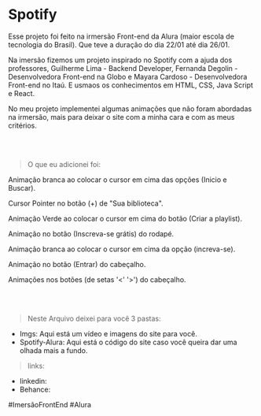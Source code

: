 # Spotify
Esse projeto foi feito na irmersão Front-end da Alura (maior escola de tecnologia do Brasil). Que teve a duração do dia 22/01 até dia  26/01.

Na imersão fizemos um projeto inspirado no Spotify com a ajuda dos professores, Guilherme Lima - Backend Developer, Fernanda Degolin - Desenvolvedora Front-end na Globo e
Mayara Cardoso - Desenvolvedora Front-end no Itaú.  E usmaos os conhecimentos em HTML, CSS, Java Script e React.

No meu projeto implementei algumas animações que não foram abordadas na irmersão, mais para deixar o site com a minha cara e com as meus critérios.

<br/>
<br/>

> O que eu adicionei foi:

Animação branca ao colocar o cursor em cima das opções (Inicio e Buscar).

Cursor Pointer no botão (+) de "Sua biblioteca".

Animação Verde ao colocar o cursor em cima do botão (Criar a playlist).

Animação no botão (Inscreva-se grátis) do rodapé.

Animação branca ao colocar o cursor em cima da opção (increva-se).

Animação no botão (Entrar) do cabeçalho.

Animações nos botões (de setas '<'  '>') do cabeçalho.







<br/>
<br/>



> Neste Arquivo deixei para você 3 pastas:

- Imgs: Aqui está um vídeo e imagens do site para você.
- Spotify-Alura: Aqui está o código do site caso você queira dar uma olhada mais a fundo.


> links:
- linkedin:
- Behance:


#ImersãoFrontEnd #Alura
